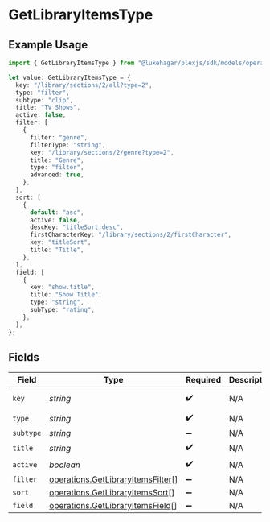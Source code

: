 # GetLibraryItemsType

## Example Usage

```typescript
import { GetLibraryItemsType } from "@lukehagar/plexjs/sdk/models/operations";

let value: GetLibraryItemsType = {
  key: "/library/sections/2/all?type=2",
  type: "filter",
  subtype: "clip",
  title: "TV Shows",
  active: false,
  filter: [
    {
      filter: "genre",
      filterType: "string",
      key: "/library/sections/2/genre?type=2",
      title: "Genre",
      type: "filter",
      advanced: true,
    },
  ],
  sort: [
    {
      default: "asc",
      active: false,
      descKey: "titleSort:desc",
      firstCharacterKey: "/library/sections/2/firstCharacter",
      key: "titleSort",
      title: "Title",
    },
  ],
  field: [
    {
      key: "show.title",
      title: "Show Title",
      type: "string",
      subType: "rating",
    },
  ],
};
```

## Fields

| Field                                                                                         | Type                                                                                          | Required                                                                                      | Description                                                                                   | Example                                                                                       |
| --------------------------------------------------------------------------------------------- | --------------------------------------------------------------------------------------------- | --------------------------------------------------------------------------------------------- | --------------------------------------------------------------------------------------------- | --------------------------------------------------------------------------------------------- |
| `key`                                                                                         | *string*                                                                                      | :heavy_check_mark:                                                                            | N/A                                                                                           | /library/sections/2/all?type=2                                                                |
| `type`                                                                                        | *string*                                                                                      | :heavy_check_mark:                                                                            | N/A                                                                                           | filter                                                                                        |
| `subtype`                                                                                     | *string*                                                                                      | :heavy_minus_sign:                                                                            | N/A                                                                                           | clip                                                                                          |
| `title`                                                                                       | *string*                                                                                      | :heavy_check_mark:                                                                            | N/A                                                                                           | TV Shows                                                                                      |
| `active`                                                                                      | *boolean*                                                                                     | :heavy_check_mark:                                                                            | N/A                                                                                           | false                                                                                         |
| `filter`                                                                                      | [operations.GetLibraryItemsFilter](../../../sdk/models/operations/getlibraryitemsfilter.md)[] | :heavy_minus_sign:                                                                            | N/A                                                                                           |                                                                                               |
| `sort`                                                                                        | [operations.GetLibraryItemsSort](../../../sdk/models/operations/getlibraryitemssort.md)[]     | :heavy_minus_sign:                                                                            | N/A                                                                                           |                                                                                               |
| `field`                                                                                       | [operations.GetLibraryItemsField](../../../sdk/models/operations/getlibraryitemsfield.md)[]   | :heavy_minus_sign:                                                                            | N/A                                                                                           |                                                                                               |